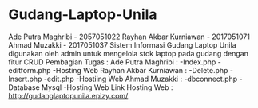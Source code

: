 # Gudang-Laptop-Unila
Ade Putra Maghribi - 2057051022
Rayhan Akbar Kurniawan - 2017051071
Ahmad Muzakki - 2017051037
Sistem Informasi Gudang Laptop Unila digunakan oleh admin untuk mengelola stok laptop pada gudang dengan fitur CRUD
Pembagian Tugas :
Ade Putra Maghribi :
-Index.php
-editform.php
-Hosting Web
Rayhan Akbar Kurniawan :
-Delete.php
-Insert.php
-edit.php
-Hostiing Web
Ahmad Muzakki : 
-dbconnect.php
-Database Mysql
-Hosting Web
Link Hosting Web : http://gudanglaptopunila.epizy.com/
